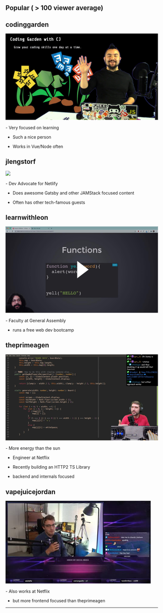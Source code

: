 ## Popular ( > 100 viewer average)

## codinggarden

![](./assets/codinggarden.jpg)

<div class=""notes>
- Very focused on learning

- Such a nice person

- Works in Vue/Node often

</div>

## jlengstorf

![](./assets/jlengstorf.jpg)

<div class="notes">
- Dev Advocate for Netlify

- Does awesome Gatsby and other JAMStack focused content

- Often has other tech-famous guests

</div>

## learnwithleon

![](./assets/learnwithleon.jpg)

<div class="notes">
- Faculty at General Assembly

- runs a free web dev bootcamp
</div>

## theprimeagen

![](./assets/theprimeagen.jpg)

<div class="notes">
- More energy than the sun

- Engineer at Netflix

- Recently building an HTTP2 TS Library

- backend and internals focused

</div>

## vapejuicejordan

![](./assets/vapejuicejordan.jpg)

<div>
- Also works at Netflix

- but more frontend focused than theprimeagen

</div>

---
